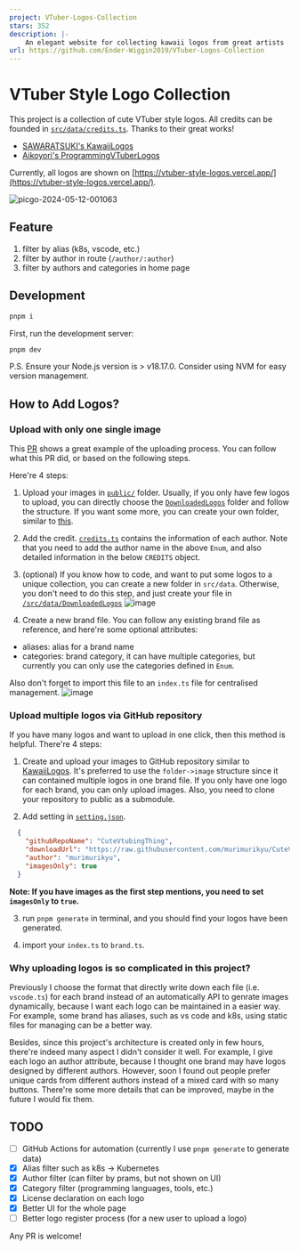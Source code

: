 ```yaml
---
project: VTuber-Logos-Collection
stars: 352
description: |-
    An elegant website for collecting kawaii logos from great artists
url: https://github.com/Ender-Wiggin2019/VTuber-Logos-Collection
---
```


# VTuber Style Logo Collection

This project is a collection of cute VTuber style logos. All credits can be founded in [`src/data/credits.ts`](https://github.com/Ender-Wiggin2019/VTuber-Logos-Collection/blob/main/src/data/credits.ts). Thanks to their great works!

- [SAWARATSUKI's KawaiiLogos](https://github.com/SAWARATSUKI/KawaiiLogos)
- [Aikoyori's ProgrammingVTuberLogos](https://github.com/Aikoyori/ProgrammingVTuberLogos)

Currently, all logos are shown on [https://vtuber-style-logos.vercel.app/](https://vtuber-style-logos.vercel.app/).

![picgo-2024-05-12-001063](https://github.com/Ender-Wiggin2019/VTuber-Logos-Collection/assets/49976407/ce7afc00-c040-4dde-b766-37e04bb7577b)

## Feature

1. filter by alias (k8s, vscode, etc.)
2. filter by author in route (`/author/:author`)
3. filter by authors and categories in home page

## Development

```bash
pnpm i
```

First, run the development server:

```bash
pnpm dev
```

P.S. Ensure your Node.js version is > v18.17.0. Consider using NVM for easy version management.


## How to Add Logos?

### Upload with only one single image

This [PR](https://github.com/Ender-Wiggin2019/VTuber-Logos-Collection/pull/28/files) shows a great example of the uploading process. You can follow what this PR did, or based on the following steps.

Here're 4 steps:

1. Upload your images in [`public/`](https://github.com/Ender-Wiggin2019/VTuber-Logos-Collection/tree/main/public) folder. Usually, if you only have few logos to upload, you can directly choose the [`DownloadedLogos`](https://github.com/Ender-Wiggin2019/VTuber-Logos-Collection/tree/main/public/DownloadedLogos) folder and follow the structure. If you want some more, you can create your own folder, similar to [this](https://github.com/Ender-Wiggin2019/VTuber-Logos-Collection/tree/main/public/VtuberLogos/LinuxMint).

2. Add the credit. [`credits.ts`](https://github.com/Ender-Wiggin2019/VTuber-Logos-Collection/blob/main/src/data/credits.ts) contains the information of each author. Note that you need to add the author name in the above `Enum`, and also detailed information in the below `CREDITS` object.

3. (optional) If you know how to code, and want to put some logos to a unique collection, you can create a new folder in `src/data`. Otherwise, you don't need to do this step, and just create your file in [`/src/data/DownloadedLogos`](https://github.com/Ender-Wiggin2019/VTuber-Logos-Collection/tree/main/src/data/DownloadedLogos)
![image](https://github.com/Ender-Wiggin2019/VTuber-Logos-Collection/assets/49976407/420c2613-bd1f-4d3b-8978-8da6acad9e5f)

4. Create a new brand file. You can follow any existing brand file as reference, and here're some optional attributes:
- aliases: alias for a brand name
- categories: brand category, it can have multiple categories, but currently you can only use the categories defined in `Enum`.

Also don't forget to import this file to an `index.ts` file for centralised management.
![image](https://github.com/Ender-Wiggin2019/VTuber-Logos-Collection/assets/49976407/d2737afa-3e9f-416b-a172-a44608fc7531)

### Upload multiple logos via GitHub repository

If you have many logos and want to upload in one click, then this method is helpful. There're 4 steps:

1. Create and upload your images to GitHub repository similar to [KawaiiLogos](https://github.com/SAWARATSUKI/KawaiiLogos). It's preferred to use the `folder->image` structure since it can contained multiple logos in one brand file. If you only have one logo for each brand, you can only upload images. Also, you need to clone your repository to public as a submodule.

2. Add setting in [`setting.json`](https://github.com/Ender-Wiggin2019/VTuber-Logos-Collection/blob/main/generate/config/setting.json).
```json
  {
    "githubRepoName": "CuteVtubingThing",
    "downloadUrl": "https://raw.githubusercontent.com/murimurikyu/CuteVtubingThing/main/",
    "author": "murimurikyu",
    "imagesOnly": true
  }
```
**Note: If you have images as the first step mentions, you need to set `imagesOnly` to `true`.**

3. run `pnpm generate` in terminal, and you should find your logos have been generated.

4. import your `index.ts` to `brand.ts`.

### Why uploading logos is so complicated in this project?

Previously I choose the format that directly write down each file (i.e. `vscode.ts`) for each brand instead of an automatically API to genrate images dynamically, because I want each logo can be maintained in a easier way. For example, some brand has aliases, such as vs code and k8s, using static files for managing can be a better way.

Besides, since this project's architecture is created only in few hours, there're indeed many aspect I didn't consider it well. For example, I give each logo an author attribute, because I thought one brand may have logos designed by different authors. However, soon I found out people prefer unique cards from different authors instead of a mixed card with so many buttons. There're some more details that can be improved, maybe in the future I would fix them.

## TODO

- [ ] GitHub Actions for automation (currently I use `pnpm generate` to generate data)
- [X] Alias filter such as k8s -> Kubernetes
- [X] Author filter (can filter by prams, but not shown on UI)
- [X] Category filter (programming languages, tools, etc.)
- [X] License declaration on each logo
- [X] Better UI for the whole page
- [ ] Better logo register process (for a new user to upload a logo)

Any PR is welcome!


